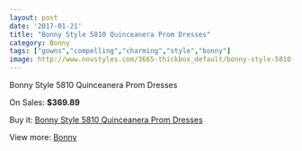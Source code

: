 ```yaml
---
layout: post
date: '2017-01-21'
title: "Bonny Style 5810 Quinceanera Prom Dresses"
category: Bonny
tags: ["gowns","compelling","charming","style","bonny"]
image: http://www.novstyles.com/3665-thickbox_default/bonny-style-5810-quinceanera-prom-dresses.jpg
---
```

Bonny Style 5810 Quinceanera Prom Dresses

On Sales: **$369.89**
<a href="https://www.novstyles.com/en/bonny/2201-bonny-style-5810-quinceanera-prom-dresses.html"><amp-img layout="responsive" width="600" height="600" src="//www.novstyles.com/3665-thickbox_default/bonny-style-5810-quinceanera-prom-dresses.jpg" alt="Bonny Style 5810 Quinceanera Prom Dresses 0" /></a>
<a href="https://www.novstyles.com/en/bonny/2201-bonny-style-5810-quinceanera-prom-dresses.html"><amp-img layout="responsive" width="600" height="600" src="//www.novstyles.com/3666-thickbox_default/bonny-style-5810-quinceanera-prom-dresses.jpg" alt="Bonny Style 5810 Quinceanera Prom Dresses 1" /></a>

Buy it: [Bonny Style 5810 Quinceanera Prom Dresses](https://www.novstyles.com/en/bonny/2201-bonny-style-5810-quinceanera-prom-dresses.html "Bonny Style 5810 Quinceanera Prom Dresses")

View more: [Bonny](https://www.novstyles.com/en/11-bonny "Bonny")